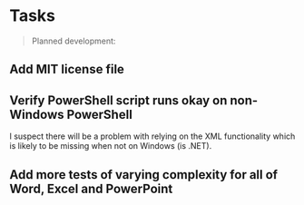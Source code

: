 # Tasks

> Planned development:

## Add MIT license file

## Verify PowerShell script runs okay on non-Windows PowerShell

I suspect there will be a problem with relying on the XML functionality which is likely to be missing when not on Windows (is .NET).

## Add more tests of varying complexity for all of Word, Excel and PowerPoint

